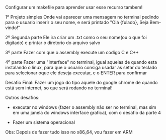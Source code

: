 Configurar um makefile para aprender usar esse recurso tambem!

1º Projeto simples 
Onde vai aparecer uma mensagem no terminal pedindo para o usuario inserir o seu nome, e será printado "Olá {fulado}, Seja Bem-vindo!"

2º Segunda parte
Ele ira criar um .txt como o seu nome(ou o que foi digitado) e printar o diretorio do arquivo salvo

3º parte
Fazer com que o assembly execute um codigo C e C++

4º parte 
Fazer uma "interface" no terminal, igual aquelas de quando esta instalando o linux, para que o usuario consiga usadar as setar do teclado para selecionar oque ele deseja executar, e o ENTER para confirmar 


Desafio Final:
Fazer um jogo do tipo aquele do google chrome de quando está sem internet, so que será rodando no terminal!


Outros desafios:
- executar no windows (fazer o assembly não ser no terminal, mas sim em uma janela do windows interface grafica), com o desafio da parte 4

- Fazer um sistema operacional 


Obs: Depois de fazer tudo isso no x86_64, vou fazer em ARM